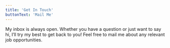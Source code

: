 ```yaml
---
title: 'Get In Touch'
buttonText: 'Mail Me'
---
```


My inbox is always open. Whether you have a question or just want to say hi, I’ll try my best to get back to you! Feel free to mail me about any relevant job opportunities.
